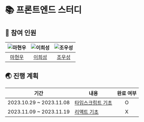 # 📚 프론트엔드 스터디

## 👥 참여 인원

| ![마현우](https://avatars.githubusercontent.com/u/101539249?v=4) | ![이희성](https://avatars.githubusercontent.com/u/102288399?v=4) | ![조우성](https://avatars.githubusercontent.com/u/111692254?v=4) |
| :--------------------------------------------------------------: | :--------------------------------------------------------------: | :--------------------------------------------------------------: |
|               [마현우](https://github.com/hw9402)                |              [이희성](https://github.com/lheesung)               |            [조우성](https://github.com/NameIsUser06)             |

## 🌏 진행 계획

| 기간                    | 내용                                                                                               | 완료 여부 |
| ----------------------- | -------------------------------------------------------------------------------------------------- | :-------: |
| 2023.10.29 ~ 2023.11.08 | [타입스크립트 기초](/documents/typescript_basic.md)                                                |     O     |
| 2023.11.09 ~ 2023.11.19 | [리액트 기초](https://www.youtube.com/watch?v=05uFo_-SGXU&list=PLZKTXPmaJk8J_fHAzPLH8CJ_HO_M33e7-) |     X     |
